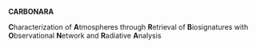 **CARBONARA**

**C**haracterization of **A**tmospheres through **R**etrieval of **B**iosignatures with **O**bservational **N**etwork and **R**adiative **A**nalysis
